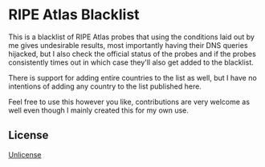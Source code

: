 # RIPE Atlas Blacklist

This is a blacklist of RIPE Atlas probes that using the conditions laid out by me gives undesirable results, most importantly having their DNS queries hijacked, but I also check the official status of the probes and if the probes consistently times out in which case they'll also get added to the blacklist.

There is support for adding entire countries to the list as well, but I have no intentions of adding any country to the list published here.

Feel free to use this however you like, contributions are very welcome as well even though I mainly created this for my own use.

## License
[Unlicense](https://choosealicense.com/licenses/unlicense/)
